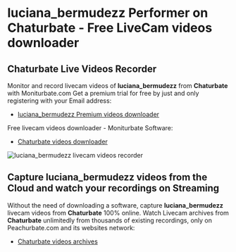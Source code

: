# luciana_bermudezz Performer on Chaturbate - Free LiveCam videos downloader

## Chaturbate Live Videos Recorder

Monitor and record livecam videos of **luciana_bermudezz** from **Chaturbate** with Moniturbate.com
Get a premium trial for free by just and only registering with your Email address:
* [luciana_bermudezz Premium videos downloader](https://moniturbate.com/request-demo-licence-key.html)

Free livecam videos downloader - Moniturbate Software:
* [Chaturbate videos downloader](https://moniturbate.com/moniturbate-download-software.html)

![luciana_bermudezz livecam videos recorder](https://peachurnet.com/templates/moniturbate-software.png)


## Capture luciana_bermudezz videos from the Cloud and watch your recordings on Streaming

Without the need of downloading a software, capture **luciana_bermudezz** livecam videos from **Chaturbate** 100% online.
Watch Livecam archives from **Chaturbate** unlimitedly from thousands of existing recordings, only on Peachurbate.com and its websites network:
* [Chaturbate videos archives](https://peachurnet.com/)